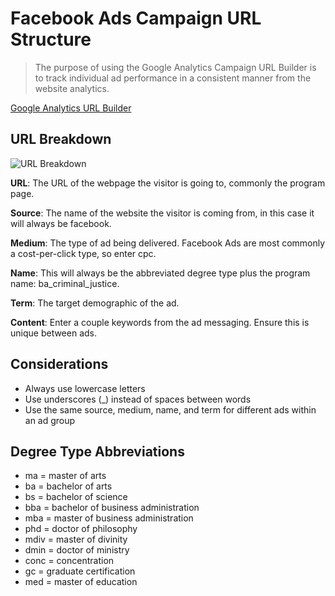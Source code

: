 # Facebook Ads Campaign URL Structure
> The purpose of using the Google Analytics Campaign URL Builder is to track individual ad performance in a consistent manner from the website analytics.  

[Google Analytics URL Builder](https://ga-dev-tools.appspot.com/campaign-url-builder/)

## URL Breakdown
![URL Breakdown](/media/url-breakdown.png)

**URL**: The URL of the webpage the visitor is going to, commonly the program page.
**Source**: The name of the website the visitor is coming from, in this case it will always be facebook.
**Medium**: The type of ad being delivered. Facebook Ads are most commonly a cost-per-click type, so enter cpc.
**Name**: This will always be the abbreviated degree type plus the program name: ba_criminal_justice.
**Term**: The target demographic of the ad.
**Content**: Enter a couple keywords from the ad messaging. Ensure this is unique between ads.

## Considerations
-  Always use lowercase letters-  Use underscores (_) instead of spaces between words-  Use the same source, medium, name, and term for different ads within an ad group

## Degree Type Abbreviations
* ma = master of arts* ba = bachelor of arts* bs = bachelor of science* bba = bachelor of business administration* mba = master of business administration* phd = doctor of philosophy* mdiv = master of divinity* dmin = doctor of ministry* conc = concentration* gc = graduate certification* med = master of education